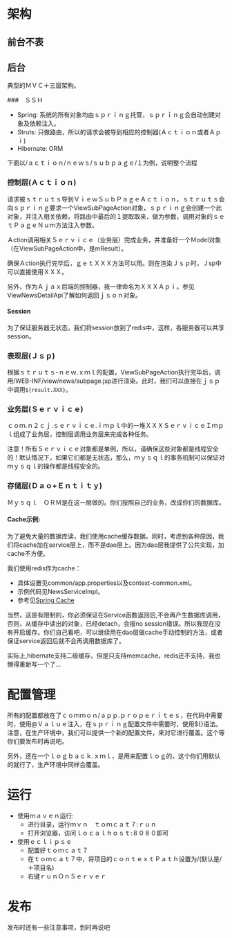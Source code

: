# 架构
## 前台不表
## 后台
典型的ＭＶＣ＋三层架构。

###　ＳＳＨ
+ Spring: 系统的所有对象均由ｓｐｒｉｎｇ托管，ｓｐｒｉｎｇ会自动创建对象及依赖注入。
+ Struts: 只做路由，所以的请求会被导到相应的控制器(Ａｃｔｉｏｎ或者Ａｐｉ)
+ Hibernate: ORM

下面以/ａｃｔｉｏｎ/ｎｅｗｓ/ｓｕｂｐａｇｅ/１为例，说明整个流程

### 控制层(Ａｃｔｉｏｎ)
请求被ｓｔｒｕｔｓ导到ＶｉｅｗＳｕｂＰａｇｅＡｃｔｉｏｎ，ｓｔｒｕｔｓ会向ｓｐｒｉｎｇ要求一个ViewSubPageAction对象，ｓｐｒｉｎｇ会创建一个此对象，并注入相关依赖，将路由中最后的１提取取来，做为参数，调用对象的ｓｅｔＰａｇｅＮｕｍ方法注入参数。

Ａction调用相关Ｓｅｒｖｉｃｅ（业务层）完成业务，并准备好一个Ｍodel对象（在ViewSubPageAction中，是mResult）。

确保Ａction执行完毕后，ｇｅｔＸＸＸ方法可以用。则在渲染Ｊｓｐ时，Ｊsp中可以直接使用ＸＸＸ。

另外，作为Ａｊａｘ后端的控制器，我一律命名为ＸＸＸＡｐｉ。参见ViewNewsDetailApi了解如何返回ｊｓｏｎ对象。

#### Session
为了保证服务器无状态，我们将session放到了redis中，这样，各服务器可以共享session。

### 表现层(Ｊｓｐ)
根据ｓｔｒｕｔｓ-ｎｅｗ.ｘｍｌ的配置，ViewSubPageAction执行完毕后，调用/WEB-INF/view/news/subpage.jsp进行渲染。此时，我们可以直接在ｊｓｐ中调用`${result.XXX}`。

### 业务层(Ｓｅｒｖｉｃｅ)
ｃｏｍ.ｎ２ｃｊ.ｓｅｒｖｉｃｅ.ｉｍｐｌ中的一堆ＸＸＸＳｅｒｖｉｃｅＩｍｐｌ组成了业务层，控制层调用业务层来完成各种任务。

注意！所有Ｓｅｒｖｉｃｅ对象都是单例，所以，请确保这些对象都是线程安全的！默认情况下，如果它们都是无状态，那么，ｍｙｓｑｌ的事务机制可以保证对ｍｙｓｑｌ的操作都是线程安全的。

### 存储层(Ｄａｏ+Ｅｎｔｉｔｙ)
Ｍｙｓｑｌ　ＯＲＭ是在这一层做的。你们按照自己的业务，改成你们的数据库。

#### Cache示例:
为了避免大量的数据库读，我们使用cache缓存数据。同时，考虑到各种原因，我们将cache加在service层上，而不是dao层上。因为dao层我提供了公共实现，加cache不方便。

我们使用redis作为cache：
+ 具体设置见common/app.properties以及context-common.xml。
+ 示例代码见NewsServiceImpl。
+ 参考见[Spring Cache](https://docs.spring.io/spring/docs/current/spring-framework-reference/html/cache.html)

当然，这是有限制的，你必须保证在Service函数返回后,不会再产生数据库调用，否则，从缓存中读出的对象，已经detach，会报no session错误。所以我现在没有开启缓存。你们自己看吧，可以继续用在dao层做cache手动控制的方法，或者保证service返回后就不会再调用数据库了。

实际上,hibernate支持二级缓存，但是只支持memcache，redis还不支持，我也懒得重新写一个了...

# 配置管理
所有的配置都放在了ｃｏｍｍｏｎ/ａｐｐ.ｐｒｏｐｅｒｉｔｅｓ，在代码中需要时，使用@Ｖａｌｕｅ注入，在ｓｐｒｉｎｇ配置文件中需要时，使用${}语法。注意，在生产环境中，我们可以提供一个新的配置文件，来对它进行覆盖。这个等你们要发布时再说吧。

另外，还在一个ｌｏｇｂａｃｋ.ｘｍｌ，是用来配置ｌｏｇ的，这个你们用默认的就行了，生产环境中同样会覆盖。

# 运行
+ 使用ｍａｖｅｎ运行:
    + 进行目录，运行ｍｖｎ　ｔｏｍｃａｔ７:ｒｕｎ
    + 打开浏览器，访问ｌｏｃａｌｈｏｓｔ:８０８０即可
+ 使用ｅｃｌｉｐｓｅ
    + 配置好ｔｏｍｃａｔ７
    + 在ｔｏｍｃａｔ７中，将项目的ｃｏｎｔｅｘｔＰａｔｈ设置为/(默认是/＋项目名)
    + 右键ｒｕｎＯｎＳｅｒｖｅｒ

# 发布
发布时还有一些注意事项，到时再说吧
